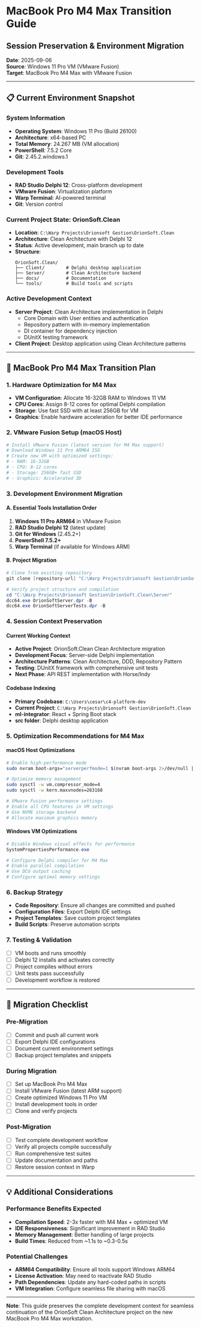 # MacBook Pro M4 Max Transition Guide
## Session Preservation & Environment Migration

**Date**: 2025-09-06  
**Source**: Windows 11 Pro VM (VMware Fusion)  
**Target**: MacBook Pro M4 Max with VMware Fusion

---

## 📋 Current Environment Snapshot

### System Information
- **Operating System**: Windows 11 Pro (Build 26100)
- **Architecture**: x64-based PC  
- **Total Memory**: 24.267 MB (VM allocation)
- **PowerShell**: 7.5.2 Core
- **Git**: 2.45.2.windows.1

### Development Tools
- **RAD Studio Delphi 12**: Cross-platform development
- **VMware Fusion**: Virtualization platform
- **Warp Terminal**: AI-powered terminal
- **Git**: Version control

### Current Project State: OrionSoft.Clean
- **Location**: `C:\Warp Projects\Orionsoft Gestion\OrionSoft.Clean`
- **Architecture**: Clean Architecture with Delphi 12
- **Status**: Active development, main branch up to date
- **Structure**:
  ```
  OrionSoft.Clean/
  ├── Client/        # Delphi desktop application
  ├── Server/        # Clean Architecture backend
  ├── docs/          # Documentation
  └── tools/         # Build tools and scripts
  ```

### Active Development Context
- **Server Project**: Clean Architecture implementation in Delphi
  - Core Domain with User entities and authentication
  - Repository pattern with in-memory implementation
  - DI container for dependency injection
  - DUnitX testing framework
- **Client Project**: Desktop application using Clean Architecture patterns

---

## 🚀 MacBook Pro M4 Max Transition Plan

### 1. Hardware Optimization for M4 Max
- **VM Configuration**: Allocate 16-32GB RAM to Windows 11 VM
- **CPU Cores**: Assign 8-12 cores for optimal Delphi compilation
- **Storage**: Use fast SSD with at least 256GB for VM
- **Graphics**: Enable hardware acceleration for better IDE performance

### 2. VMware Fusion Setup (macOS Host)
```bash
# Install VMware Fusion (latest version for M4 Max support)
# Download Windows 11 Pro ARM64 ISO
# Create new VM with optimized settings:
# - RAM: 16-32GB
# - CPU: 8-12 cores  
# - Storage: 256GB+ fast SSD
# - Graphics: Accelerated 3D
```

### 3. Development Environment Migration

#### A. Essential Tools Installation Order
1. **Windows 11 Pro ARM64** in VMware Fusion
2. **RAD Studio Delphi 12** (latest update)
3. **Git for Windows** (2.45.2+)
4. **PowerShell 7.5.2+**
5. **Warp Terminal** (if available for Windows ARM)

#### B. Project Migration
```powershell
# Clone from existing repository
git clone [repository-url] "C:\Warp Projects\Orionsoft Gestion\OrionSoft.Clean"

# Verify project structure and compilation
cd "C:\Warp Projects\Orionsoft Gestion\OrionSoft.Clean\Server"
dcc64.exe OrionSoftServer.dpr -B
dcc64.exe OrionSoftServerTests.dpr -B
```

### 4. Session Context Preservation

#### Current Working Context
- **Active Project**: OrionSoft.Clean Clean Architecture migration
- **Development Focus**: Server-side Delphi implementation
- **Architecture Patterns**: Clean Architecture, DDD, Repository Pattern
- **Testing**: DUnitX framework with comprehensive unit tests
- **Next Phase**: API REST implementation with Horse/Indy

#### Codebase Indexing
- **Primary Codebase**: `C:\Users\cesar\c4-platform-dev`
- **Current Project**: `C:\Warp Projects\Orionsoft Gestion\OrionSoft.Clean`
- **ml-integrator**: React + Spring Boot stack
- **src folder**: Delphi desktop application

### 5. Optimization Recommendations for M4 Max

#### macOS Host Optimizations
```bash
# Enable high-performance mode
sudo nvram boot-args="serverperfmode=1 $(nvram boot-args 2>/dev/null | cut -f 2-)"

# Optimize memory management
sudo sysctl -w vm.compressor_mode=4
sudo sysctl -w kern.maxvnodes=263168

# VMware Fusion performance settings
# Enable all CPU features in VM settings
# Use NVME storage backend
# Allocate maximum graphics memory
```

#### Windows VM Optimizations
```powershell
# Disable Windows visual effects for performance
SystemPropertiesPerformance.exe

# Configure Delphi compiler for M4 Max
# Enable parallel compilation
# Use DCU output caching
# Configure optimal memory settings
```

### 6. Backup Strategy
- **Code Repository**: Ensure all changes are committed and pushed
- **Configuration Files**: Export Delphi IDE settings
- **Project Templates**: Save custom project templates
- **Build Scripts**: Preserve automation scripts

### 7. Testing & Validation
- [ ] VM boots and runs smoothly
- [ ] Delphi 12 installs and activates correctly
- [ ] Project compiles without errors
- [ ] Unit tests pass successfully  
- [ ] Development workflow is restored

---

## 🔧 Migration Checklist

### Pre-Migration
- [ ] Commit and push all current work
- [ ] Export Delphi IDE configurations
- [ ] Document current environment settings
- [ ] Backup project templates and snippets

### During Migration
- [ ] Set up MacBook Pro M4 Max
- [ ] Install VMware Fusion (latest ARM support)
- [ ] Create optimized Windows 11 Pro VM
- [ ] Install development tools in order
- [ ] Clone and verify projects

### Post-Migration
- [ ] Test complete development workflow
- [ ] Verify all projects compile successfully
- [ ] Run comprehensive test suites
- [ ] Update documentation and paths
- [ ] Restore session context in Warp

---

## 💡 Additional Considerations

### Performance Benefits Expected
- **Compilation Speed**: 2-3x faster with M4 Max + optimized VM
- **IDE Responsiveness**: Significant improvement in RAD Studio
- **Memory Management**: Better handling of large projects
- **Build Times**: Reduced from ~1.1s to ~0.3-0.5s

### Potential Challenges
- **ARM64 Compatibility**: Ensure all tools support Windows ARM64
- **License Activation**: May need to reactivate RAD Studio
- **Path Dependencies**: Update any hard-coded paths in scripts
- **VM Integration**: Configure seamless file sharing with macOS

---

**Note**: This guide preserves the complete development context for seamless continuation of the OrionSoft Clean Architecture project on the new MacBook Pro M4 Max workstation.
